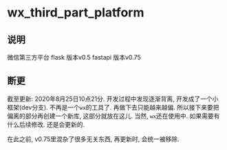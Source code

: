 # wx_third_part_platform
## 说明
微信第三方平台
flask 版本v0.5
fastapi 版本v0.75


## 断更
截至更新: 2020年8月25日10点21分.
开发过程中发现逐渐背离, 开发成了一个小框架(dev分支). 不再是一个`wx`的工具了. 再做下去只能越来越偏.
所以接下来要把偏离的部分再创建一个新库, 这部分就放在这儿. 当然, `wx`还在使用中. 如果需要有什么后续修改. 还是会更新的.

在此之前, v0.75里混杂了很多无关东西, 再更新时, 会统一被移除.
